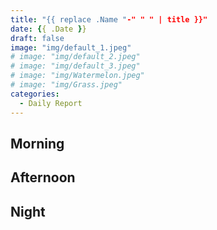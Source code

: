 ```yaml
---
title: "{{ replace .Name "-" " " | title }}"
date: {{ .Date }}
draft: false
image: "img/default_1.jpeg"
# image: "img/default_2.jpeg"
# image: "img/default_3.jpeg"
# image: "img/Watermelon.jpeg"
# image: "img/Grass.jpeg"
categories:
  - Daily Report
---
```


## Morning

## Afternoon

## Night
